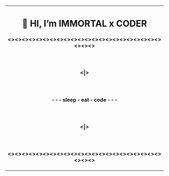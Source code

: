 
<hr>
<h1 align=center>👋 HI, I’m IMMORTAL x CODER</h1>
<h3 align=center><><><><><><><><><><><><><><><><><><><><><><><><><><h3>
<br>
<h3 align=center><|><h3>
<br>
<h3 align=center> - - - sleep - eat - code - - - <h3>
<br>
<h3 align=center><|><h3>
<br>
<h3 align=center><><><><><><><><><><><><><><><><><><><><><><><><><><h3>
<hr>

